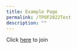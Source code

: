 ```yaml
---
title: Example Page
permalink: /TPOF2022Test
description: ""
---
```



Click [here](https://teams.microsoft.com/l/meetup-join/19:4EcoKuqb71iF7HAmajW0VPeFg7cJCjEjmEFUjgK4E5g1@thread.tacv2/1656384425550?context=%7B%22Tid%22:%2225a99bf0-8e72-472a-ae50-adfbdf0df6f1%22,%22Oid%22:%22c083ea69-58c5-4cf2-9ce1-de712a1a8226%22%7D) to join